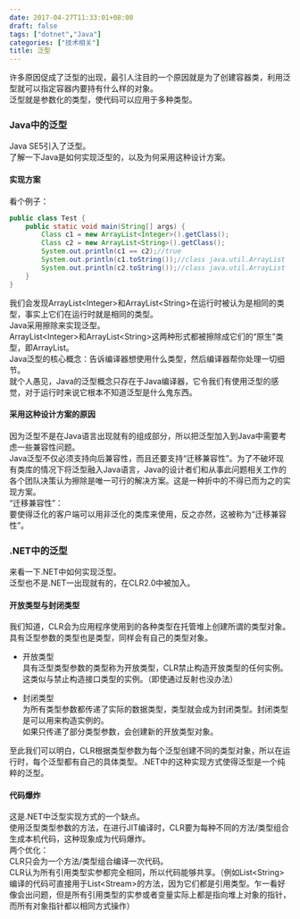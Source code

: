```yaml
---
date: 2017-04-27T11:33:01+08:00
draft: false
tags: ["dotnet","Java"]
categories: ["技术相关"]
title: 泛型
---
```

许多原因促成了泛型的出现，最引人注目的一个原因就是为了创建容器类，利用泛型就可以指定容器内要持有什么样的对象。  
泛型就是参数化的类型，使代码可以应用于多种类型。  

### Java中的泛型

Java SE5引入了泛型。  
了解一下Java是如何实现泛型的，以及为何采用这种设计方案。

#### 实现方案
看个例子：
```java
public class Test {
    public static void main(String[] args) {
        Class c1 = new ArrayList<Integer>().getClass();
        Class c2 = new ArrayList<String>().getClass();
        System.out.println(c1 == c2);//true
        System.out.println(c1.toString());//class java.util.ArrayList
        System.out.println(c2.toString());//class java.util.ArrayList
    }
}
```
我们会发现ArrayList&lt;Integer&gt;和ArrayList&lt;String&gt;在运行时被认为是相同的类型，事实上它们在运行时就是相同的类型。  
Java采用擦除来实现泛型。  
ArrayList&lt;Integer&gt;和ArrayList&lt;String&gt;这两种形式都被擦除成它们的“原生”类型，即ArrayList。  
Java泛型的核心概念：告诉编译器想使用什么类型，然后编译器帮你处理一切细节。  
就个人愚见，Java的泛型概念只存在于Java编译器，它令我们有使用泛型的感觉，对于运行时来说它根本不知道泛型是什么鬼东西。

#### 采用这种设计方案的原因
因为泛型不是在Java语言出现就有的组成部分，所以把泛型加入到Java中需要考虑一些兼容性问题。  
Java泛型不仅必须支持向后兼容性，而且还要支持“迁移兼容性”。为了不破坏现有类库的情况下将泛型融入Java语言，Java的设计者们和从事此问题相关工作的各个团队决策认为擦除是唯一可行的解决方案。这是一种折中的不得已而为之的实现方案。  
“迁移兼容性”：  
要使得泛化的客户端可以用非泛化的类库来使用，反之亦然，这被称为“迁移兼容性”。

### .NET中的泛型
来看一下.NET中如何实现泛型。  
泛型也不是.NET一出现就有的，在CLR2.0中被加入。  

#### 开放类型与封闭类型
我们知道，CLR会为应用程序使用到的各种类型在托管堆上创建所谓的类型对象。  
具有泛型参数的类型也是类型，同样会有自己的类型对象。

- 开放类型  
具有泛型类型参数的类型称为开放类型，CLR禁止构造开放类型的任何实例。这类似与禁止构造接口类型的实例。（即使通过反射也没办法）

- 封闭类型  
为所有类型参数都传递了实际的数据类型，类型就会成为封闭类型。封闭类型是可以用来构造实例的。  
如果只传递了部分类型参数，会创建新的开放类型对象。  

至此我们可以明白，CLR根据类型参数为每个泛型创建不同的类型对象，所以在运行时，每个泛型都有自己的具体类型。.NET中的这种实现方式使得泛型是一个纯粹的泛型。

#### 代码爆炸
这是.NET中泛型实现方式的一个缺点。  
使用泛型类型参数的方法，在进行JIT编译时，CLR要为每种不同的方法/类型组合生成本机代码，这种现象成为代码爆炸。  
两个优化：  
CLR只会为一个方法/类型组合编译一次代码。  
CLR认为所有引用类型实参都完全相同，所以代码能够共享。（例如List&lt;String&gt;编译的代码可直接用于List&lt;Stream&gt;的方法，因为它们都是引用类型。乍一看好像会出问题，但是所有引用类型的实参或者变量实际上都是指向堆上对象的指针，而所有对象指针都以相同方式操作）